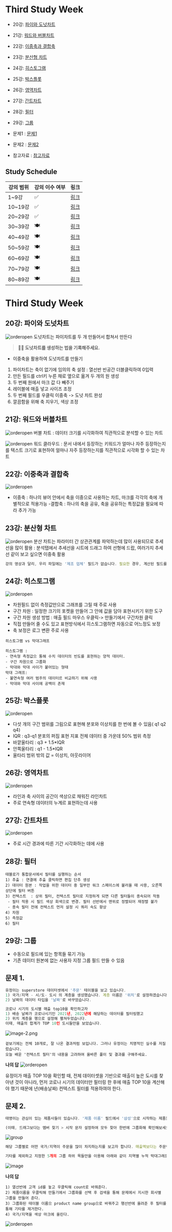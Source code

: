 # Third Study Week

- 20강: [파이와 도넛차트](#20강-파이와-도넛차트)

- 21강: [워드와 버블차트](#21강-워드와-버블차트)

- 22강: [이중축과 결합축](#22강-이중축과-결합축)

- 23강: [분산형 차트](#23강-분산형-차트)

- 24강: [히스토그램](#24강-히스토그램)

- 25강: [박스플롯](#25강-박스플롯)

- 26강: [영역차트](#26강-영역차트)

- 27강: [간트차트](#27강-간트차트)

- 28강: [필터](#28강-필터)

- 29강: [그룹](#29강-그룹)


- 문제1 : [문제1](#문제1)

- 문제2 : [문제2](#문제2)

- 참고자료 : [참고자료](#참고-자료)



## Study Schedule

| 강의 범위     | 강의 이수 여부 | 링크                                                                                                        |
|--------------|---------|-----------------------------------------------------------------------------------------------------------|
| 1~9강        |  ✅      | [링크](https://youtu.be/3ovkUe-TP1w?si=CRjj99Qm300unSWt)       |
| 10~19강      | ✅      | [링크](https://www.youtube.com/watch?v=AXkaUrJs-Ko&list=PL87tgIIryGsa5vdz6MsaOEF8PK-YqK3fz&index=75)       |
| 20~29강      | ✅      | [링크](https://www.youtube.com/watch?v=Qcl4l6p-gHM)      |
| 30~39강      | 🍽️      | [링크](https://www.youtube.com/watch?v=e6J0Ljd6h44&list=PL87tgIIryGsa5vdz6MsaOEF8PK-YqK3fz&index=55)       |
| 40~49강      | 🍽️      | [링크](https://www.youtube.com/watch?v=AXkaUrJs-Ko&list=PL87tgIIryGsa5vdz6MsaOEF8PK-YqK3fz&index=45)       |
| 50~59강      | 🍽️      | [링크](https://www.youtube.com/watch?v=AXkaUrJs-Ko&list=PL87tgIIryGsa5vdz6MsaOEF8PK-YqK3fz&index=35)       |
| 60~69강      | 🍽️      | [링크](https://www.youtube.com/watch?v=AXkaUrJs-Ko&list=PL87tgIIryGsa5vdz6MsaOEF8PK-YqK3fz&index=25)       |
| 70~79강      | 🍽️      | [링크](https://www.youtube.com/watch?v=AXkaUrJs-Ko&list=PL87tgIIryGsa5vdz6MsaOEF8PK-YqK3fz&index=15)       |
| 80~89강      | 🍽️      | [링크](https://www.youtube.com/watch?v=AXkaUrJs-Ko&list=PL87tgIIryGsa5vdz6MsaOEF8PK-YqK3fz&index=5)        |


<!-- 여기까진 그대로 둬 주세요-->
<!-- 이 안에 들어오는 텍스트는 주석입니다. -->

# Third Study Week

## 20강: 파이와 도넛차트
![orderopen](../img/태블로1.png)
도넛차트는 파이차트를 두 개 만들어서 합쳐서 만든다

> **🧞‍♀️ 도넛차트를 생성하는 법을 기록해주세요.**

- 이중축을 활용하여 도넛차트를 만들기
1. 파이차트는 축이 없기에 임의의 축 설정 : 열선반 빈공간 더블클릭하여 0입력
2. 만든 필드를 ctrl키 누른 채로 옆으로 옮겨 두 개의 원 생성
3. 두 번째 원에서 마크 값 다 빼주기
4. 레이블에 매출 넣고 사이즈 조정
5. 두 번째 필드를 우클릭 이중축 -> 도넛 차트 완성
6. 깔끔함을 위해 축 지우기, 색상 조정

## 21강: 워드와 버블차트
![orderopen](../img/태블로2.png)
버블 차트 : 데이터 크기를 시각화하여 직관적으로 분석할 수 있는 차트

![orderopen](../img/태블로3.png)
워드 클라우드 : 문서 내에서 등장하는 키워드가 얼마나 자주 등장하는지를 텍스트 크기로 표현하여 얼마나 자주 등장하는지를 직관적으로 시각화 할 수 있는 차트


## 22강: 이중축과 결합축
![orderopen](../img/태블로5.png)
- 이중축 : 하나의 뷰어 안에서 축을 이중으로 사용하는 차트, 마크를 각각의 축에 개별적으로 적용가능
-결합축 : 하나의 축을 공유, 축을 공유하는 특정값을 필요에 따라 추가 가능


## 23강: 분산형 차트
![orderopen](../img/태블로4.png)
분산 차트는 파라미터 간 상관관계를 파악하는데 많이 사용되므로 추세선을 많이 활용 : 분석탭에서 추세선을 시트에 드래그 하여 선형에 드랍, 여러가지 추세선 같이 보고 싶으면 이중축 활용

```js
강의 영상과 달리, 우리 파일에는 '제조 업체' 필드가 없습니다. 필요한 경우, 계산된 필드를 이용해 'SPLIT([제품 이름], ' ', 1)'를 '제조 업체'로 정의하시고 세부 정보에 놓아주세요.
```

## 24강: 히스토그램
![orderopen](../img/태블로6.png)
- 차원필드 없이 측정값만으로 그래프를 그릴 때 주로 사용
- 구간 차원 : 일정한 크기의 포켓을 만들어 그 안에 값을 담아 표현시키기 위한 도구
 - 구간 차원 생성 방법 : 매출 필드 마우스 우클릭-> 만들기에서 구간차원 클릭
 - 직접 만들어 줄 수도 있고 표현방식에서 히스토그램하면 자동으로 어느정도 보정
 - 축 보정은 로그 변환 주로 사용
 ~~~
 히스토그램 vs 막대그래프

 히스토그램 : 
 - 연속형 측정값으 통해 수치 데이터의 빈도를 표현하는 양적 데이터. 
 - 구간 차원으로 그룹화 
 - 막대와 막대 사이가 붙어있는 형태
 막대 그래프: 
 - 불연속형 여러 범주의 데이터르 비교하기 위해 사용
 - 막대와 막대 사이에 공백이 존재
 ~~~


## 25강: 박스플롯
![orderopen](../img/태블로7.png)
- 다섯 개의 구간 범위를 그림으로 표현해 분포와 이상치를 한 번에 볼 수 있음( q1 q2 q4)
- IQR : q3-q1 분포의 퍼짐 표현 지표 전체 데이터 중 가운데 50% 범위 측정
- 바깥울타리 : q3 + 1.5*IQR
- 안쪽울타리 : q1 - 1.5*IQR
- 울타리 범위 밖의 값 = 이상치, 아웃라이어

## 26강: 영역차트
![orderopen](../img/태블로8.png)
- 라인과 축 사이의 공간이 색상으로 채워진 라인차트
- 주로 연속형 데이터의 누계르 표현하는데 사용

## 27강: 간트차트
![orderopen](../img/태블로9.png)
- 주로 시간 경과에 따른 기간 시각화하는 데에 사용

## 28강: 필터
~~~
태블로가 통합문서에서 필터를 실행하는 순서 
1) 추출 : 연결에 추출 클릭하면 편집 단추 생성
2) 데이터 원본 : 작업을 위한 데이터 중 일부만 워크 스페이스에 불러올 때 사용, 오른쪽 상단에 필터 버튼
3) 컨텍스트  : 상위 필터, 컨텍스트 필터로 지정하게 되면 다른 필터들이 종속되어 작동 
 - 필터 적용 시 필드 색상 회색으로 변경. 필터 선반에서 맨위로 정렬되어 재정렬 불가
 - 종속 필터 전에 컨텍스트 먼저 설정 시 쿼리 속도 향상
4) 차원 
5) 측정값 
6) 필터
~~~

## 29강: 그룹
 - 수동으로 필드에 있는 항목들 묶기 가능
 - 기존 데이터 원본에 없는 사용자 지정 그룹 필드 만들 수 있음

## 문제 1.

```js
유정이는 superstore 데이터셋에서 '주문' 테이블을 보고 있습니다.
1) 국가/지역 - 시/도- 도시 의 계층을 생성했습니다. 계층 이름은 '위치'로 설정하겠습니다.
2) 날짜의 데이터 타입을 '날짜'로 바꾸었습니다.

코로나 시기의 도시별 매출 top10을 확인하고자
1) 배송 날짜가 코로나시기인 2021년, 2022년에 해당하는 데이터를 필터링했고
2) 위치 계층을 행으로 설정해 펼쳐두었습니다.
이때, 매출의 합계가 TOP 10인 도시들만을 보았습니다.
```

![image-2.png](https://github.com/yousrchive/tableau/blob/main/study/img/1st%20study/image-4.png?raw=true)

```
겉보기에는 전체 10개로, 잘 나온 결과처럼 보입니다. 그러나 유정이는 치명적인 실수를 저질렀습니다.
오늘 배운 '컨텍스트 필터'의 내용을 고려하여 올바른 풀이 및 결과를 구해주세요.
```

**나의 답**
![orderopen](../img/태블로11.png)

유정이가 매출 TOP 10을 확인할 때, 전체 데이터셋을 기반으로 매출이 높은 도시를 찾아낸 것이 아니라, 먼저 코로나 시기의 데이터만 필터링 한 후에 매출 TOP 10을 계산해야 했기 때문에 년(배송날짜) 컨텍스트 필터를 적용하여야 한다. 

## 문제 2.

```js
태영이는 관심이 있는 제품사들이 있습니다. '제품 이름' 필드에서 '삼성'으로 시작하는 제품들을 'Samsung group'으로, 'Apple'으로 시작하는 제품들을 'Apple group'으로, 'Canon'으로 시작하는 제품들을 'Canon group'으로, 'HP'로 시작하는 제품들을 'HP group', 'Logitech'으로 시작하는 제품들을 'Logitech group'으로 그룹화해서 보려고 합니다. 나머지는 기타로 설정해주세요. 이 그룹화를 명명하는 필드는 'Product Name Group'으로 설정해주세요.

(이때, 드래그보다는 멤버 찾기 > 시작 문자 설정하여 모두 찾아 한번에 그룹화해 확인해보세요.)
```

![group](https://github.com/yousrchive/BUSINESS-INTELLIGENCE-TABLEAU/blob/main/study/img/3rd%20study/%E1%84%89%E1%85%B3%E1%84%8F%E1%85%B3%E1%84%85%E1%85%B5%E1%86%AB%E1%84%89%E1%85%A3%E1%86%BA%202024-09-18%20%E1%84%8B%E1%85%A9%E1%84%92%E1%85%AE%204.33.47.png?raw=true)

```js
해당 그룹별로 어떤 국가/지역이 주문을 많이 차지하는지를 보고자 합니다. 매출액보다는 주문량을 보고 싶으므로, 주문Id의 카운트로 계산하겠습니다.

기타를 제외하고 지정한 5개의 그룹 하위 목들만을 이용해 아래와 같이 지역별 누적 막대그래프를 그려봐주세요.
```

![image](https://github.com/yousrchive/BUSINESS-INTELLIGENCE-TABLEAU/blob/main/study/img/3rd%20study/%E1%84%89%E1%85%B3%E1%84%8F%E1%85%B3%E1%84%85%E1%85%B5%E1%86%AB%E1%84%89%E1%85%A3%E1%86%BA%202024-09-18%20%E1%84%8B%E1%85%A9%E1%84%92%E1%85%AE%204.37.55.png?raw=true)

 **나의 답**
~~~
1) 열선반에 고객 id를 놓고 우클릭해 count로 바꿔준다. 
2) 제품이름을 우클릭해 만들기에서 그룹화를 선택 후 검색을 통해 문제에서 지시한 회사별 그룹을 만들어 준다.
3) 그룹화된 테이블 이름으 product name group으로 바꿔주고 행선반에 올려준 후 필터를 통해 기타를 제거한다. 
4) 국가/지역을 색상 마크에 올린다. 
~~~
![orderopen](../img/태블로10.png)